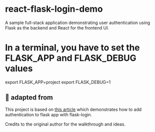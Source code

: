 # react-flask-login-demo
A sample full-stack application demonstrating user authentication using Flask as the backend and React for the frontend UI.

# In a terminal, you have to set the FLASK_APP and FLASK_DEBUG values
export FLASK_APP=project
export FLASK_DEBUG=1

## 📝 adapted from

This project is based on [this article](https://www.digitalocean.com/community/tutorials/how-to-add-authentication-to-your-app-with-flask-login) which demonstrates how to add authentication to flask app with flask-login.

Credits to the original author for the walkthrough and ideas.

